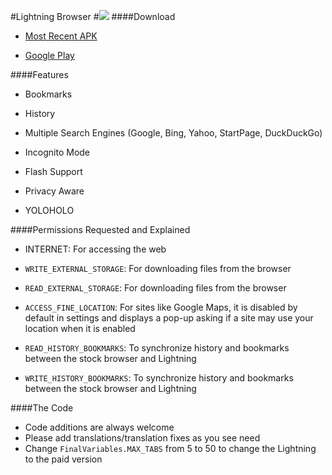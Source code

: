 #Lightning Browser
#![](https://lh3.ggpht.com/HLSuHvg80_HMmgZ8GkmxMkHvovFu0_QcBqK-omS-JLGe8s-ChPQPYZZFXBRHEtHoQZQ=w150-rw)
####Download
* [Most Recent APK](https://github.com/anthonycr/Lightning-Browser/blob/master/Barebones.apk?raw=true)

* [Google Play](https://play.google.com/store/apps/details?id=acr.browser.barebones)


####Features
* Bookmarks

* History

* Multiple Search Engines (Google, Bing, Yahoo, StartPage, DuckDuckGo)

* Incognito Mode

* Flash Support

* Privacy Aware

* YOLOHOLO

####Permissions Requested and Explained

* INTERNET: For accessing the web

* ````WRITE_EXTERNAL_STORAGE````: For downloading files from the browser

* ````READ_EXTERNAL_STORAGE````: For downloading files from the browser

* ````ACCESS_FINE_LOCATION````: For sites like Google Maps, it is disabled by default in settings and displays a pop-up asking if a site may use your location when it is enabled

* ````READ_HISTORY_BOOKMARKS````: To synchronize history and bookmarks between the stock browser and Lightning

* ````WRITE_HISTORY_BOOKMARKS````: To synchronize history and bookmarks between the stock browser and Lightning

####The Code
* Code additions are always welcome
* Please add translations/translation fixes as you see need
* Change ````FinalVariables.MAX_TABS```` from 5 to 50 to change the Lightning to the paid version
